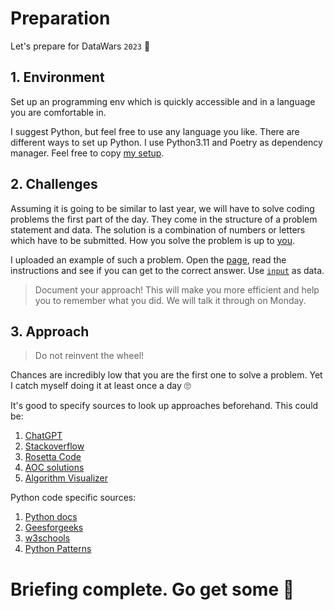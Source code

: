 # Preparation

Let's prepare for DataWars `2023` 🚀

## 1. Environment

Set up an programming env which is quickly accessible and in a language you are comfortable in.

I suggest Python, but feel free to use any language you like.
There are different ways to set up Python. I use Python3.11 and Poetry as dependency manager. Feel free to copy [my setup](https://github.com/3lLobo/starshipToml#python).

## 2. Challenges

Assuming it is going to be similar to last year, we will have to solve coding problems the first part of the day.
They come in the structure of a problem statement and data.
The solution is a combination of numbers or letters which have to be submitted.
How you solve the problem is up to [you](https://chat.openai.com/).

I uploaded an example of such a problem. Open the [page](./practice01.html), read the instructions and see if you can get to the correct answer. Use [`input`](./input) as data.

> Document your approach! This will make you more efficient and help you to remember what you did. We will talk it through on Monday.


## 3. Approach

> Do not reinvent the wheel!

Chances are incredibly low that you are the first one to solve a problem. 
Yet I catch myself doing it at least once a day 🙄

It's good to specify sources to look up approaches beforehand.
This could be:
1. [ChatGPT](https://chat.openai.com/)
1. [Stackoverflow](https://stackoverflow.com/)
2. [Rosetta Code](https://rosettacode.org/wiki/Rosetta_Code)
4. [AOC solutions](https://github.com/Bogdanp/awesome-advent-of-code)
5. [Algorithm Visualizer](https://algorithm-visualizer.org/)

Python code specific sources:
1. [Python docs](https://docs.python.org/3/)
2. [Geesforgeeks](https://www.geeksforgeeks.org/python-programming-language/)
3. [w3schools](https://www.w3schools.com/python/)
4. [Python Patterns](https://www.python-patterns.guide/)


# Briefing complete. Go get some 🚀
